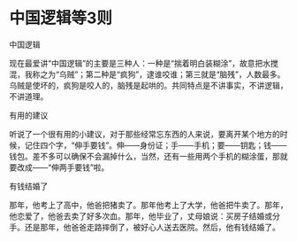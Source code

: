 # 中国逻辑等3则

中国逻辑 

现在最爱讲“中国逻辑”的主要是三种人：一种是“揣着明白装糊涂”，故意把水搅混，我称之为“乌贼”；第二种是“疯狗”，逮谁咬谁；第三就是“脑残”，人数最多。乌贼是使坏的，疯狗是咬人的，脑残是起哄的。共同特点是不讲事实，不讲逻辑，不讲道理。 

有用的建议 

听说了一个很有用的小建议，对于那些经常忘东西的人来说，要离开某个地方的时候，记住四个字，“伸手要钱”。伸——身份证；手——手机；要——钥匙；钱——钱包。差不多可以确保不会漏掉什么，当然，还有一些用两个手机的糊涂蛋，那就要改成——“伸两手要钱”啦。 

有钱结婚了 

那年，他考上了高中，他爸把猪卖了。那年他考上了大学，他爸把牛卖了。那年，他恋爱了，他爸去卖了好多次血。那年，他毕业了，丈母娘说：买房子结婚或分手。还是那年，他爸爸走路摔倒了，被好心人送去医院。然后，他有钱结婚了。